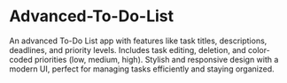 # Advanced-To-Do-List
An advanced To-Do List app with features like task titles, descriptions, deadlines, and priority levels. Includes task editing, deletion, and color-coded priorities (low, medium, high). Stylish and responsive design with a modern UI, perfect for managing tasks efficiently and staying organized.
